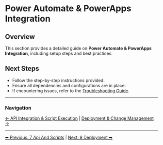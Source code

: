 <!-- description: Documentation about Power Automate & PowerApps Integration for Your Organization. -->
# Power Automate & PowerApps Integration

## Overview
This section provides a detailed guide on **Power Automate & PowerApps Integration**, including setup steps and best practices.

## Next Steps
- Follow the step-by-step instructions provided.
- Ensure all dependencies and configurations are in place.
- If encountering issues, refer to the [Troubleshooting Guide](10-troubleshooting.md).

---

### Navigation
[← API Integration & Script Execution](7-api-and-scripts.md) | [Deployment & Change Management →](9-deployment.md)

---

[⬅ Previous: 7 Api And Scripts](7-api-and-scripts.md) | [Next: 9 Deployment ➡](9-deployment.md)
